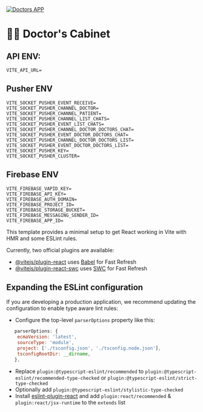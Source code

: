 [![Doctors APP](https://github.com/Doctorchat/doctors-app-ts/actions/workflows/prod.yaml/badge.svg?branch=main)](https://github.com/Doctorchat/doctors-app-ts/actions/workflows/prod.yaml)
# 👨‍⚕️ Doctor's Cabinet 

## API ENV:

```
VITE_API_URL=
```

## Pusher ENV
```
VITE_SOCKET_PUSHER_EVENT_RECEIVE=
VITE_SOCKET_PUSHER_CHANNEL_DOCTOR=
VITE_SOCKET_PUSHER_CHANNEL_PATIENT=
VITE_SOCKET_PUSHER_CHANNEL_LIST_CHATS=
VITE_SOCKET_PUSHER_EVENT_LIST_CHATS=
VITE_SOCKET_PUSHER_CHANNEL_DOCTOR_DOCTORS_CHAT=
VITE_SOCKET_PUSHER_EVENT_DOCTOR_DOCTORS_CHAT=
VITE_SOCKET_PUSHER_CHANNEL_DOCTOR_DOCTORS_LIST=
VITE_SOCKET_PUSHER_EVENT_DOCTOR_DOCTORS_LIST=
VITE_SOCKET_PUSHER_KEY=
VITE_SOCKET_PUSHER_CLUSTER=
```

## Firebase ENV
```
VITE_FIREBASE_VAPID_KEY=
VITE_FIREBASE_API_KEY=
VITE_FIREBASE_AUTH_DOMAIN=
VITE_FIREBASE_PROJECT_ID=
VITE_FIREBASE_STORAGE_BUCKET=
VITE_FIREBASE_MESSAGING_SENDER_ID=
VITE_FIREBASE_APP_ID=
```




This template provides a minimal setup to get React working in Vite with HMR and some ESLint rules.

Currently, two official plugins are available:

- [@vitejs/plugin-react](https://github.com/vitejs/vite-plugin-react/blob/main/packages/plugin-react/README.md) uses [Babel](https://babeljs.io/) for Fast Refresh
- [@vitejs/plugin-react-swc](https://github.com/vitejs/vite-plugin-react-swc) uses [SWC](https://swc.rs/) for Fast Refresh

## Expanding the ESLint configuration

If you are developing a production application, we recommend updating the configuration to enable type aware lint rules:

- Configure the top-level `parserOptions` property like this:

```js
   parserOptions: {
    ecmaVersion: 'latest',
    sourceType: 'module',
    project: ['./tsconfig.json', './tsconfig.node.json'],
    tsconfigRootDir: __dirname,
   },
```

- Replace `plugin:@typescript-eslint/recommended` to `plugin:@typescript-eslint/recommended-type-checked` or `plugin:@typescript-eslint/strict-type-checked`
- Optionally add `plugin:@typescript-eslint/stylistic-type-checked`
- Install [eslint-plugin-react](https://github.com/jsx-eslint/eslint-plugin-react) and add `plugin:react/recommended` & `plugin:react/jsx-runtime` to the `extends` list
